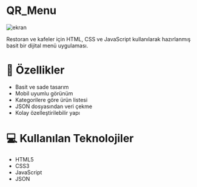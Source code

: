 # QR_Menu
![ekran](https://github.com/user-attachments/assets/ba7f757c-6df3-4b2e-b749-47468c90a219)

Restoran ve kafeler için HTML, CSS ve JavaScript kullanılarak hazırlanmış basit bir dijital menü uygulaması.

# 🔧 Özellikler
- Basit ve sade tasarım
- Mobil uyumlu görünüm
- Kategorilere göre ürün listesi
- JSON dosyasından veri çekme
- Kolay özelleştirilebilir yapı

# 💻 Kullanılan Teknolojiler
- HTML5
- CSS3
- JavaScript
- JSON
